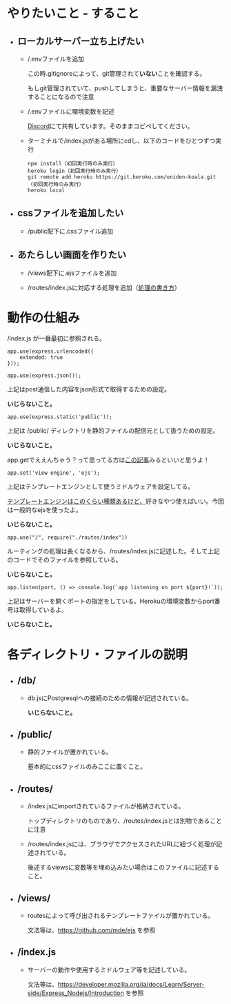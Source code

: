 # やりたいこと - すること
- ## ローカルサーバー立ち上げたい

    - /.envファイルを追加

        この時.gitignoreによって、git管理されて**いない**ことを確認する。

        もしgit管理されていて、pushしてしまうと、重要なサーバー情報を漏洩することになるので注意

    - /.envファイルに環境変数を記述

        [Discord](https://discord.com/channels/862980148584382496/869560552060506112/907528794263420958)にて共有しています。そのままコピペしてください。

    - ターミナルで/index.jsがある場所にcdし、以下のコードをひとつずつ実行

        ```
        npm install（初回実行時のみ実行）
        heroku login（初回実行時のみ実行）
        git remote add heroku https://git.heroku.com/oniden-koala.git（初回実行時のみ実行）
        heroku local
        ```

- ## cssファイルを追加したい

    - /public配下に.cssファイル追加

- ## あたらしい画面を作りたい

    - /views配下に.ejsファイルを追加

    - /routes/index.jsに対応する処理を追加（[処理の書き方](https://developer.mozilla.org/ja/docs/Learn/Server-side/Express_Nodejs/Introduction)）

# 動作の仕組み
/index.js が一番最初に参照される。
```
app.use(express.urlencoded({
    extended: true
}));

app.use(express.json());
```
上記はpost通信した内容をjson形式で取得するための設定。

**いじらないこと。**

```
app.use(express.static('public'));
```
上記は /public/ ディレクトリを静的ファイルの配信元として扱うための設定。

**いじらないこと。**

app.getでええんちゃう？って思ってる方は[この記事](https://www.i-ryo.com/entry/2020/04/16/215205#ressend%E3%83%A1%E3%82%BD%E3%83%83%E3%83%89%E3%81%A7HTML%E3%82%B3%E3%83%BC%E3%83%89%E3%82%92%E8%A1%A8%E7%A4%BA%E3%81%99%E3%82%8B)みるといいと思うよ！

```
app.set('view engine', 'ejs');
```
上記はテンプレートエンジンとして使うミドルウェアを設定してる。

[テンプレートエンジンはこのくらい種類あるけど、](https://expressjs.com/en/resources/template-engines.html)好きなやつ使えばいい。今回は一般的なejsを使ったよ。

**いじらないこと。**

```
app.use("/", require("./routes/index"))
```

ルーティングの処理は長くなるから、/routes/index.jsに記述した。そして上記のコードでそのファイルを参照している。

**いじらないこと。**

```
app.listen(port, () => console.log(`app listening on port ${port}!`));
```
上記はサーバーを開くポートの指定をしている。Herokuの環境変数からport番号は取得しているよ。

**いじらないこと。**

# 各ディレクトリ・ファイルの説明
- ## /db/

    - db.jsにPostgresqlへの接続のための情報が記述されている。

        **いじらないこと。**

- ## /public/

    - 静的ファイルが置かれている。

        基本的にcssファイルのみここに置くこと。

- ## /routes/

    - /index.jsにimportされているファイルが格納されている。

        トップディレクトリのものであり、/routes/index.jsとは別物であることに注意

    - /routes/index.jsには、ブラウザでアクセスされたURLに紐づく処理が記述されている。

        後述するviewsに変数等を埋め込みたい場合はこのファイルに記述すること。

- ## /views/

    - routesによって呼び出されるテンプレートファイルが置かれている。

        文法等は、https://github.com/mde/ejs を参照

- ## /index.js

    - サーバーの動作や使用するミドルウェア等を記述している。

        文法等は、https://developer.mozilla.org/ja/docs/Learn/Server-side/Express_Nodejs/Introduction を参照